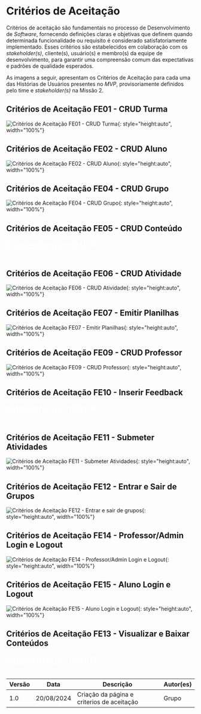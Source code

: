 # Critérios de Aceitação
Critérios de aceitação são fundamentais no processo de Desenvolvimento de *Software*, fornecendo definições claras e objetivas que definem quando determinada funcionalidade ou requisito é considerado satisfatoriamente implementado. Esses critérios são estabelecidos em colaboração com os *stakeholder(s)*, cliente(s), usuário(s) e membro(s) da equipe de desenvolvimento, para garantir uma compreensão comum das expectativas e padrões de qualidade esperados.

As imagens a seguir, apresentam os Critérios de Aceitação para cada uma das Histórias de Usuários presentes no *MVP*, provisoriamente definidos pelo time e *stakeholder(s)* na Missão 2.

## Critérios de Aceitação FE01 - CRUD Turma
![Critérios de Aceitação FE01 - CRUD Turma](assets/criterios-aceitacao/fe01-crud-turma.png){: style="height:auto", width="100%"}

## Critérios de Aceitação FE02 - CRUD Aluno
![Critérios de Aceitação FE02 - CRUD Aluno](assets/criterios-aceitacao/fe02-crud-aluno.png){: style="height:auto", width="100%"}

## Critérios de Aceitação FE04 - CRUD Grupo
![Critérios de Aceitação FE04 - CRUD Grupo](assets/criterios-aceitacao/fe04-crud-grupo.png){: style="height:auto", width="100%"}

## Critérios de Aceitação FE05 - CRUD Conteúdo
<span style="color:white; font-size:26px;">Não entrou no MVP.</span><br><br>

## Critérios de Aceitação FE06 - CRUD Atividade
![Critérios de Aceitação FE06 - CRUD Atividade](/assets/criterio-de-aceitacao-crud-atividade-i.png){: style="height:auto", width="100%"}

## Critérios de Aceitação FE07 - Emitir Planilhas
![Critérios de Aceitação FE07 - Emitir Planilhas](/assets/criterios-aceite-submeterAtividades.png){: style="height:auto", width="100%"}

## Critérios de Aceitação FE09 - CRUD Professor
![Critérios de Aceitação FE09 - CRUD Professor](assets/criterios-aceitacao/fe09-crud-professor.png){: style="height:auto", width="100%"}

<!-- <p align="center"><strong>Tabela 1: Dados de vendas</strong></p> -->

## Critérios de Aceitação FE10 - Inserir Feedback
<span style="color:white; font-size:26px;">Não entrou no MVP.</span><br><br>

## Critérios de Aceitação FE11 - Submeter Atividades
![Critérios de Aceitação FE11 - Submeter Atividades](assets/criterios-aceitacao/fe11-submeter-atividades.png){: style="height:auto", width="100%"}

## Critérios de Aceitação FE12 - Entrar e Sair de Grupos
![Critérios de Aceitação FE12 - Entrar e sair de grupos](assets/criterios-aceitacao/fe12-entrar-e-sair-grupos.png){: style="height:auto", width="100%"}

## Critérios de Aceitação FE14 - Professor/Admin Login e Logout
![Critérios de Aceitação FE14 - Professor/Admin Login e Logout](assets/criterios-aceitacao/fe14-professor-admin-login-logout.png){: style="height:auto", width="100%"}

## Critérios de Aceitação FE15 - Aluno Login e Logout
![Critérios de Aceitação FE15 - Aluno Login e Logout](/assets/criterio-aceite-Aluno-login-logout.png){: style="height:auto", width="100%"}

## Critérios de Aceitação FE13 - Visualizar e Baixar Conteúdos
<span style="color:white; font-size:26px;">Não entrou no MVP.</span><br><br>

| Versão | Data       | Descrição                                                         | Autor(es)       |
|--------|------------|-------------------------------------------------------------------|-----------------|
| 1.0    | 20/08/2024 | Criação da página e criterios de aceitação                                    | Grupo   |